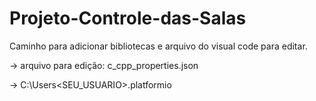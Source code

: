 # Projeto-Controle-das-Salas


Caminho para adicionar bibliotecas e arquivo do visual code para editar.

-> arquivo para edição: c_cpp_properties.json


-> C:\Users\<SEU_USUARIO>\.platformio
